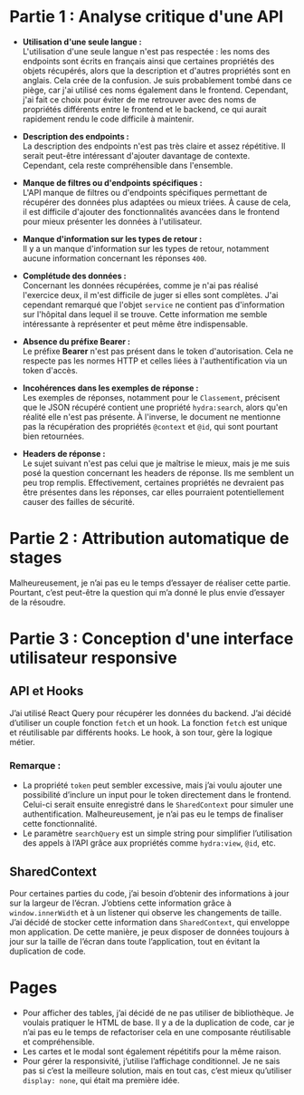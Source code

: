 # Partie 1 : Analyse critique d'une API

- **Utilisation d'une seule langue :**  
  L'utilisation d'une seule langue n'est pas respectée : les noms des endpoints sont écrits en français ainsi que certaines propriétés des objets récupérés, alors que la description et d'autres propriétés sont en anglais. Cela crée de la confusion. Je suis probablement tombé dans ce piège, car j'ai utilisé ces noms également dans le frontend. Cependant, j'ai fait ce choix pour éviter de me retrouver avec des noms de propriétés différents entre le frontend et le backend, ce qui aurait rapidement rendu le code difficile à maintenir.

- **Description des endpoints :**  
  La description des endpoints n'est pas très claire et assez répétitive. Il serait peut-être intéressant d'ajouter davantage de contexte. Cependant, cela reste compréhensible dans l'ensemble.

- **Manque de filtres ou d'endpoints spécifiques :**  
  L'API manque de filtres ou d'endpoints spécifiques permettant de récupérer des données plus adaptées ou mieux triées. À cause de cela, il est difficile d'ajouter des fonctionnalités avancées dans le frontend pour mieux présenter les données à l'utilisateur.

- **Manque d'information sur les types de retour :**  
  Il y a un manque d'information sur les types de retour, notamment aucune information concernant les réponses `400`.

- **Complétude des données :**  
  Concernant les données récupérées, comme je n'ai pas réalisé l'exercice deux, il m'est difficile de juger si elles sont complètes. J'ai cependant remarqué que l'objet `service` ne contient pas d'information sur l'hôpital dans lequel il se trouve. Cette information me semble intéressante à représenter et peut même être indispensable.

- **Absence du préfixe Bearer :**  
  Le préfixe **Bearer** n'est pas présent dans le token d'autorisation. Cela ne respecte pas les normes HTTP et celles liées à l'authentification via un token d'accès.

- **Incohérences dans les exemples de réponse :**  
  Les exemples de réponses, notamment pour le `Classement`, précisent que le JSON récupéré contient une propriété `hydra:search`, alors qu'en réalité elle n'est pas présente. À l'inverse, le document ne mentionne pas la récupération des propriétés `@context` et `@id`, qui sont pourtant bien retournées.

- **Headers de réponse :**  
  Le sujet suivant n'est pas celui que je maîtrise le mieux, mais je me suis posé la question concernant les headers de réponse. Ils me semblent un peu trop remplis. Effectivement, certaines propriétés ne devraient pas être présentes dans les réponses, car elles pourraient potentiellement causer des failles de sécurité.

# **Partie 2 : Attribution automatique de stages**

Malheureusement, je n’ai pas eu le temps d’essayer de réaliser cette partie. Pourtant, c’est peut-être la question qui m’a donné le plus envie d’essayer de la résoudre.

# **Partie 3 : Conception d'une interface utilisateur responsive**

## API et Hooks

J’ai utilisé React Query pour récupérer les données du backend. J’ai décidé d’utiliser un couple fonction `fetch` et un hook. La fonction `fetch` est unique et réutilisable par différents hooks. Le hook, à son tour, gère la logique métier.

### Remarque :

- La propriété `token` peut sembler excessive, mais j’ai voulu ajouter une possibilité d’inclure un input pour le token directement dans le frontend. Celui-ci serait ensuite enregistré dans le `SharedContext` pour simuler une authentification. Malheureusement, je n’ai pas eu le temps de finaliser cette fonctionnalité.
- Le paramètre `searchQuery` est un simple string pour simplifier l’utilisation des appels à l’API grâce aux propriétés comme `hydra:view`, `@id`, etc.

## SharedContext

Pour certaines parties du code, j’ai besoin d’obtenir des informations à jour sur la largeur de l’écran. J’obtiens cette information grâce à `window.innerWidth` et à un listener qui observe les changements de taille. J’ai décidé de stocker cette information dans `SharedContext`, qui enveloppe mon application. De cette manière, je peux disposer de données toujours à jour sur la taille de l’écran dans toute l’application, tout en évitant la duplication de code.

# Pages

- Pour afficher des tables, j’ai décidé de ne pas utiliser de bibliothèque. Je voulais pratiquer le HTML de base. Il y a de la duplication de code, car je n’ai pas eu le temps de refactoriser cela en une composante réutilisable et compréhensible.
- Les cartes et le modal sont également répétitifs pour la même raison.
- Pour gérer la responsivité, j’utilise l’affichage conditionnel. Je ne sais pas si c’est la meilleure solution, mais en tout cas, c’est mieux qu’utiliser `display: none`, qui était ma première idée.
